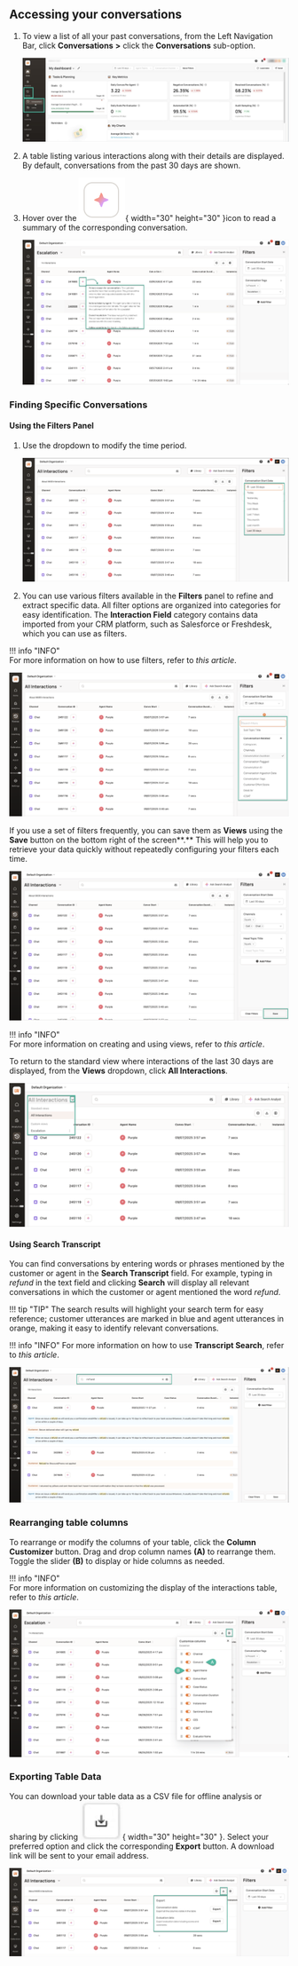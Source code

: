 ## Accessing your conversations

1.  To view a list of all your past conversations, from the Left Navigation Bar, click **Conversations** **>** click the **Conversations** sub-option.  
      
    ![left nav bar](../assets/trn-1.png)  
    
2.  A table listing various interactions along with their details are displayed. By default, conversations from the past 30 days are shown.
3.  Hover over the ![sparkle icon](../assets/trn-2.png){ width="30" height="30" }icon to read a summary of the corresponding conversation.  
      
    ![summary](../assets/trn-3.png)

### Finding Specific Conversations

#### Using the Filters Panel

1.  Use the dropdown to modify the time period.  
      
    ![filters dropdown](../assets/trn-4.png)  
      
    
2.  You can use various filters available in the **Filters** panel to refine and extract specific data. All filter options are organized into categories for easy identification. The **Interaction Field** category contains data imported from your CRM platform, such as Salesforce or Freshdesk, which you can use as filters.
    
!!! info "INFO"  
    For more information on how to use filters, refer to _this article_.

![filters applied](../assets/trn-5.png)  

If you use a set of filters frequently, you can save them as **Views** using the **Save** button on the bottom right of the screen**.** This will help you to retrieve your data quickly without repeatedly configuring your filters each time.  
      
![save button in filters](../assets/trn-6.png)  
    
!!! info "INFO"  
    For more information on creating and using views, refer to _this article_.
    
To return to the standard view where interactions of the last 30 days are displayed, from the **Views** dropdown, click **All Interactions**.  

![views dropdown](../assets/trn-7.png)

#### Using Search Transcript

You can find conversations by entering words or phrases mentioned by the customer or agent in the **Search Transcript** field. For example, typing in _refund_ in the text field and clicking **Search** will display all relevant conversations in which the customer or agent mentioned the word _refund_.

!!! tip "TIP" 
    The search results will highlight your search term for easy reference; customer utterances are marked in blue and agent utterances in orange, making it easy to identify relevant conversations.

!!! info "INFO" 
    For more information on how to use **Transcript Search**, refer to _this article_.

![search field](../assets/trn-8.png)

### Rearranging table columns
To rearrange or modify the columns of your table, click the **Column Customizer** button. Drag and drop column names **(A)** to rearrange them.  
Toggle the slider **(B)** to display or hide columns as needed.

!!! info "INFO"  
    For more information on customizing the display of the interactions table, refer to _this article_.

![column customizer](../assets/trn-9.png)  
  
### Exporting Table Data

You can download your table data as a CSV file for offline analysis or sharing by clicking ![download](../assets/trn-10.png){ width="30" height="30" }. Select your preferred option and click the corresponding **Export** button. A download link will be sent to your email address.  
  
![export options](../assets/trn-11.png)